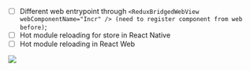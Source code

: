- [ ] Different web entrypoint through `<ReduxBridgedWebView webComponentName="Incr" /> (need to register component from web before)`;
- [ ] Hot module reloading for store in React Native
- [ ] Hot module reloading in React Web

![](http://g.recordit.co/mKVlhVtXne.gif)